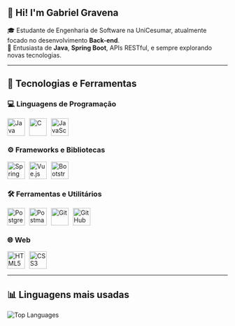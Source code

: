 ## 👋 Hi! I'm Gabriel Gravena

🎓 Estudante de Engenharia de Software na UniCesumar, atualmente focado no desenvolvimento **Back-end**.  
📌 Entusiasta de **Java**, **Spring Boot**, APIs RESTful, e sempre explorando novas tecnologias.

---

## 🧠 Tecnologias e Ferramentas

### 💻 Linguagens de Programação
<div style="display: flex; gap: 10px;">
  <img src="https://cdn.jsdelivr.net/gh/devicons/devicon@latest/icons/java/java-original.svg" title="Java" alt="Java" width="40px"/>
  <img src="https://cdn.jsdelivr.net/gh/devicons/devicon@latest/icons/c/c-original.svg" title="C" alt="C" width="40px"/>
  <img src="https://cdn.jsdelivr.net/gh/devicons/devicon@latest/icons/javascript/javascript-original.svg" title="JavaScript" alt="JavaScript" width="40px"/>
</div>

### ⚙️ Frameworks e Bibliotecas
<div style="display: flex; gap: 10px;">
  <img src="https://cdn.jsdelivr.net/gh/devicons/devicon@latest/icons/spring/spring-original.svg" title="Spring Boot" alt="Spring Boot" width="40px"/>
  <img src="https://cdn.jsdelivr.net/gh/devicons/devicon@latest/icons/vuejs/vuejs-original.svg" title="Vue.js" alt="Vue.js" width="40px"/>
  <img src="https://cdn.jsdelivr.net/gh/devicons/devicon@latest/icons/bootstrap/bootstrap-original.svg" title="Bootstrap" alt="Bootstrap" width="40px"/>
</div>

### 🛠️ Ferramentas e Utilitários
<div style="display: flex; gap: 10px;">
  <img src="https://cdn.jsdelivr.net/gh/devicons/devicon@latest/icons/postgresql/postgresql-original.svg" title="PostgreSQL" alt="PostgreSQL" width="40px"/>
  <img src="https://cdn.jsdelivr.net/gh/devicons/devicon@latest/icons/postman/postman-original.svg" title="Postman" alt="Postman" width="40px"/>
  <img src="https://cdn.jsdelivr.net/gh/devicons/devicon@latest/icons/git/git-original.svg" title="Git" alt="Git" width="40px"/>
  <img src="https://cdn.jsdelivr.net/gh/devicons/devicon@latest/icons/github/github-original.svg" title="GitHub" alt="GitHub" width="40px"/>
</div>

### 🌐 Web
<div style="display: flex; gap: 10px;">
  <img src="https://cdn.jsdelivr.net/gh/devicons/devicon@latest/icons/html5/html5-original.svg" title="HTML5" alt="HTML5" width="40px"/>
  <img src="https://cdn.jsdelivr.net/gh/devicons/devicon@latest/icons/css3/css3-original.svg" title="CSS3" alt="CSS3" width="40px"/>
</div>

---

## 📊 Linguagens mais usadas

<img src="https://github-readme-stats.vercel.app/api/top-langs/?username=Gabriel-Gravena&layout=compact&langs_count=10&title_color=ff6347&text_color=ffffff&bg_color=2e2e2e" alt="Top Languages"/>
